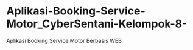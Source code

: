 # Aplikasi-Booking-Service-Motor_CyberSentani-Kelompok-8-
Aplikasi Booking Service Motor Berbasis WEB
